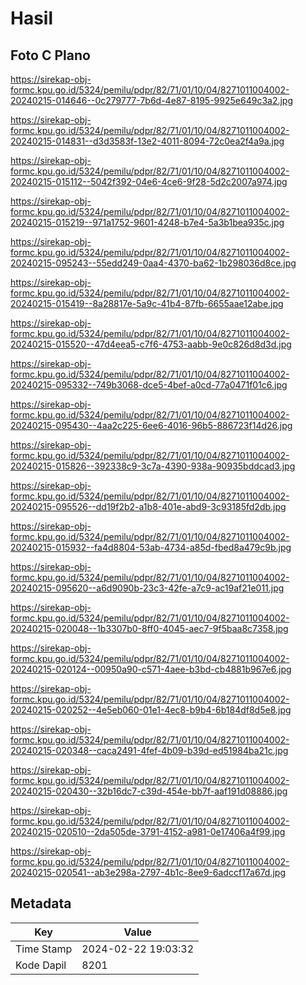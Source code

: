 # Hasil

## Foto C Plano

https://sirekap-obj-formc.kpu.go.id/5324/pemilu/pdpr/82/71/01/10/04/8271011004002-20240215-014646--0c279777-7b6d-4e87-8195-9925e649c3a2.jpg

https://sirekap-obj-formc.kpu.go.id/5324/pemilu/pdpr/82/71/01/10/04/8271011004002-20240215-014831--d3d3583f-13e2-4011-8094-72c0ea2f4a9a.jpg

https://sirekap-obj-formc.kpu.go.id/5324/pemilu/pdpr/82/71/01/10/04/8271011004002-20240215-015112--5042f392-04e6-4ce6-9f28-5d2c2007a974.jpg

https://sirekap-obj-formc.kpu.go.id/5324/pemilu/pdpr/82/71/01/10/04/8271011004002-20240215-015219--971a1752-9601-4248-b7e4-5a3b1bea935c.jpg

https://sirekap-obj-formc.kpu.go.id/5324/pemilu/pdpr/82/71/01/10/04/8271011004002-20240215-095243--55edd249-0aa4-4370-ba62-1b298036d8ce.jpg

https://sirekap-obj-formc.kpu.go.id/5324/pemilu/pdpr/82/71/01/10/04/8271011004002-20240215-015419--8a28817e-5a9c-41b4-87fb-6655aae12abe.jpg

https://sirekap-obj-formc.kpu.go.id/5324/pemilu/pdpr/82/71/01/10/04/8271011004002-20240215-015520--47d4eea5-c7f6-4753-aabb-9e0c826d8d3d.jpg

https://sirekap-obj-formc.kpu.go.id/5324/pemilu/pdpr/82/71/01/10/04/8271011004002-20240215-095332--749b3068-dce5-4bef-a0cd-77a0471f01c6.jpg

https://sirekap-obj-formc.kpu.go.id/5324/pemilu/pdpr/82/71/01/10/04/8271011004002-20240215-095430--4aa2c225-6ee6-4016-96b5-886723f14d26.jpg

https://sirekap-obj-formc.kpu.go.id/5324/pemilu/pdpr/82/71/01/10/04/8271011004002-20240215-015826--392338c9-3c7a-4390-938a-90935bddcad3.jpg

https://sirekap-obj-formc.kpu.go.id/5324/pemilu/pdpr/82/71/01/10/04/8271011004002-20240215-095526--dd19f2b2-a1b8-401e-abd9-3c93185fd2db.jpg

https://sirekap-obj-formc.kpu.go.id/5324/pemilu/pdpr/82/71/01/10/04/8271011004002-20240215-015932--fa4d8804-53ab-4734-a85d-fbed8a479c9b.jpg

https://sirekap-obj-formc.kpu.go.id/5324/pemilu/pdpr/82/71/01/10/04/8271011004002-20240215-095620--a6d9090b-23c3-42fe-a7c9-ac19af21e011.jpg

https://sirekap-obj-formc.kpu.go.id/5324/pemilu/pdpr/82/71/01/10/04/8271011004002-20240215-020048--1b3307b0-8ff0-4045-aec7-9f5baa8c7358.jpg

https://sirekap-obj-formc.kpu.go.id/5324/pemilu/pdpr/82/71/01/10/04/8271011004002-20240215-020124--00950a90-c571-4aee-b3bd-cb4881b967e6.jpg

https://sirekap-obj-formc.kpu.go.id/5324/pemilu/pdpr/82/71/01/10/04/8271011004002-20240215-020252--4e5eb060-01e1-4ec8-b9b4-6b184df8d5e8.jpg

https://sirekap-obj-formc.kpu.go.id/5324/pemilu/pdpr/82/71/01/10/04/8271011004002-20240215-020348--caca2491-4fef-4b09-b39d-ed51984ba21c.jpg

https://sirekap-obj-formc.kpu.go.id/5324/pemilu/pdpr/82/71/01/10/04/8271011004002-20240215-020430--32b16dc7-c39d-454e-bb7f-aaf191d08886.jpg

https://sirekap-obj-formc.kpu.go.id/5324/pemilu/pdpr/82/71/01/10/04/8271011004002-20240215-020510--2da505de-3791-4152-a981-0e17406a4f99.jpg

https://sirekap-obj-formc.kpu.go.id/5324/pemilu/pdpr/82/71/01/10/04/8271011004002-20240215-020541--ab3e298a-2797-4b1c-8ee9-6adccf17a67d.jpg


## Metadata

| Key        | Value               |
| ---------- | ------------------- |
| Time Stamp | 2024-02-22 19:03:32 |
| Kode Dapil | 8201                |



